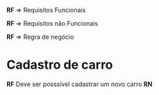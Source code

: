 **RF** => Requisitos Funcionais 

**RF** => Requisitos não Funcionais

**RF** => Regra de negócio

# Cadastro de carro 

**RF**
Deve ser posssível cadastrar um novo carro
**RN**
 
